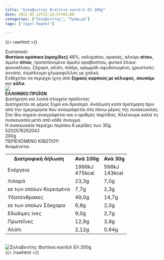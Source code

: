```yaml
---
title: "Σκλαβενίτης Φιστίκια κοκτέιλ ΕΛ 200g"
date: 2022-05-22T11:25:57+03:00
categories: ["Σκλαβενίτης", "Τρόφιμα"]
tags: ["Ξηροί Καρποί"]

---
```

{{< rawhtml >}}

<div class="sload497"><div class="product"><div id="sistatika">Συστατικά:</div><div class="alltext"><b>Φιστίκια αράπικα (αραχίδες)</b> 48%, καλαμπόκι, αρακάς, αλεύρι <b>σίτου</b>, άμυλο <b>σίτου</b>, τροποποιnμένο άμυλο αραβοσίτου, φυτικό έλαιο: φοινικέλαιο, ζάχαρn, αλάτι, πιπέρι, κρεμμύδι αφυδατωμένο, χρωστικές: αννάτο, σύμπλεγμα χλωροφύλλnς με χαλκό.<br>Ενδέχεται να περιέχει ίχνη από <b>ξηρούς καρπούς με κέλυφος</b>, <b>σουσάμι</b> και <b>γάλα</b>.</div><div id="flag"><div id="flagimage"><img src="/media/icons/gr.svg"></div><span id="flagtext"><b>ΕΛΛΗΝΙΚΟ ΠΡΟΪΟΝ</b></span></div><div id="loipa">Διατήρηση και λοιπά στοιχεία προϊόντος</div><div class="alltext">Διατηρείται σε μέρος ξηρό και δροσερό. Aνάλωση κατά προτίμηση πριν από την ημερομηνία που αναγράφεται στο πάνω μέρος της συσκευασίας. Στο ίδιο σημείο αναγράφεται και ο αριθμός παρτίδας. Κλείνουμε καλά τη συσκευασία μετά από κάθε άνοιγμα.<br>Η συσκευασία περιέχει περίπου 6 μερίδες των 30g.</div><div id="barcode"><div id="barimage1"></div><span id="bartext">5202576252042</span></div><div id="varos"><div id="varosimage1"></div><span id="varostext">200g</span></div><div id="kivotio">ΠΕΡΙΕΧΟΜΕΝΟ ΚΙΒΩΤΙΟΥ:<br>Αναμένεται</div><div class="tabout"><table id="diatable"><tbody><tr><th>Διατροφική δήλωση</th><th>Ανά 100g</th><th>Ανά 30g</th></tr><tr><td class="texr2">Ενέργεια</td><td class="texr">1986kJ<br>475kcal</td><td class="texr">596kJ<br>143kcal</td></tr><tr><td class="texr2">Λιπαρά</td><td class="texr">23,3g</td><td class="texr">7,0g</td></tr><tr><td class="gray">εκ των οποίων Κορεσµένα</td><td class="gray2">7,7g</td><td class="gray2">2,3g</td></tr><tr><td class="texr2">Yδατάνθρακες</td><td class="texr">49,0g</td><td class="texr">14,7g</td></tr><tr><td class="gray">εκ των οποίων Σάκχαρα</td><td class="gray2">6,8g</td><td class="gray2">2,0g</td></tr><tr><td class="texr2">Eδώδιμες ίνες</td><td class="texr">9,0g</td><td class="texr">2,7g</td></tr><tr><td class="texr2">Πρωτεΐνες</td><td class="texr">12,9g</td><td class="texr">3,9g</td></tr><tr><td class="texr2">Αλάτι</td><td class="texr">2,12g</td><td class="texr">0,64g</td></tr></tbody></table></div><br><div class="pimg"><img alt="Σκλαβενίτης Φιστίκια κοκτέιλ ΕΛ 200g" title="Σκλαβενίτης Φιστίκια κοκτέιλ ΕΛ 200g" src="/media/images/sklavenitis-fistikia-kokteil-el-200g.jpg"></div></div></div>
{{< /rawhtml >}}



